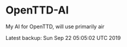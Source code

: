 # OpenTTD-AI
My AI for OpenTTD, will use primarily air

Latest backup: Sun Sep 22 05:05:02 UTC 2019
